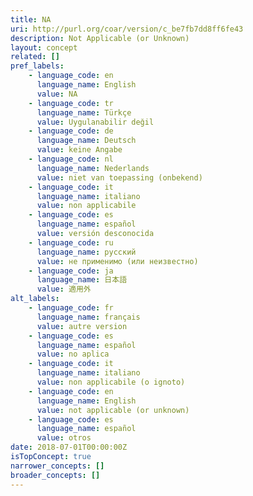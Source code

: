 ```yaml
---
title: NA
uri: http://purl.org/coar/version/c_be7fb7dd8ff6fe43
description: Not Applicable (or Unknown)
layout: concept
related: []
pref_labels:
    - language_code: en
      language_name: English
      value: NA
    - language_code: tr
      language_name: Türkçe
      value: Uygulanabilir değil
    - language_code: de
      language_name: Deutsch
      value: keine Angabe
    - language_code: nl
      language_name: Nederlands
      value: niet van toepassing (onbekend)
    - language_code: it
      language_name: italiano
      value: non applicabile
    - language_code: es
      language_name: español
      value: versión desconocida
    - language_code: ru
      language_name: русский
      value: не применимо (или неизвестно)
    - language_code: ja
      language_name: 日本語
      value: 適用外
alt_labels:
    - language_code: fr
      language_name: français
      value: autre version
    - language_code: es
      language_name: español
      value: no aplica
    - language_code: it
      language_name: italiano
      value: non applicabile (o ignoto)
    - language_code: en
      language_name: English
      value: not applicable (or unknown)
    - language_code: es
      language_name: español
      value: otros
date: 2018-07-01T00:00:00Z
isTopConcept: true
narrower_concepts: []
broader_concepts: []
---
```


